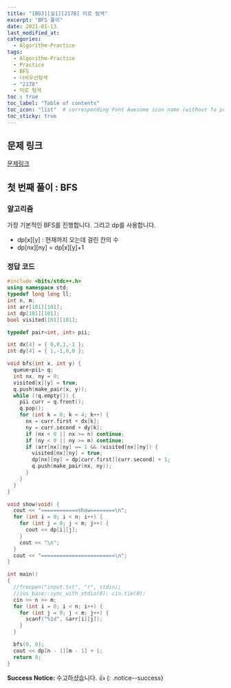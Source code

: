 ```yaml
---
title: "[BOJ][실1][2178] 미로 탐색"
excerpt: "BFS 풀이"
date: 2021-01-13
last_modified_at:
categories:
  - Algorithm-Practice
tags:
  - Algorithm-Practice
  - Practice
  - BFS
  - 너비우선탐색
  - "2178"
  - 미로 탐색
toc : true
toc_label: "Table of contents"
toc_icon: "list"  # corresponding Font Awesome icon name (without fa prefix)
toc_sticky: true
---
```


## 문제 링크

[문제링크](https://www.acmicpc.net/problem/2178)  

## 첫 번째 풀이 : BFS

### 알고리즘

가장 기본적인 BFS를 진행합니다. 그리고 dp를 사용합니다.  

- dp[x][y] : 현재까지 오는데 걸린 칸의 수
- dp[nx][ny] = dp[x][y]+1

### 정답 코드

```cpp
#include <bits/stdc++.h>
using namespace std;
typedef long long ll;
int n, m;
int arr[101][101];
int dp[101][101];
bool visited[101][101];

typedef pair<int, int> pii;

int dx[4] = { 0,0,1,-1 };
int dy[4] = { 1,-1,0,0 };

void bfs(int x, int y) {
  queue<pii> q;
  int nx, ny = 0;
  visited[x][y] = true;
  q.push(make_pair(x, y));
  while (!q.empty()) {
    pii curr = q.front(); 
    q.pop();
    for (int k = 0; k < 4; k++) {
      nx = curr.first + dx[k];
      ny = curr.second + dy[k];
      if (nx < 0 || nx >= n) continue;
      if (ny < 0 || ny >= m) continue;
      if (arr[nx][ny] == 1 && !visited[nx][ny]) {
        visited[nx][ny] = true;
        dp[nx][ny] = dp[curr.first][curr.second] + 1;
        q.push(make_pair(nx, ny));
      }
    }
  }
}

void show(void) {
  cout << "============show========\n";
  for (int i = 0; i < n; i++) {
    for (int j = 0; j < m; j++) {
      cout << dp[i][j];
    }
    cout << "\n";
  }
  cout << "========================\n";
}

int main()
{
  //freopen("input.txt", "r", stdin);
  //ios_base::sync_with_stdio(0); cin.tie(0);
  cin >> n >> m;
  for (int i = 0; i < n; i++) {
    for (int j = 0; j < m; j++) {
      scanf("%1d", &arr[i][j]);
    }
  }

  bfs(0, 0);
  cout << dp[n - 1][m - 1] + 1;
  return 0;
}
```


**Success Notice:**
수고하셨습니다. :+1:
{: .notice--success}


